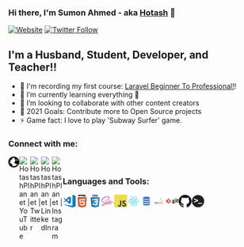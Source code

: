 ### Hi there, I'm Sumon Ahmed - aka [Hotash][website] 👋

[![Website](https://img.shields.io/website?label=hotashplanet.com&style=for-the-badge&url=https%3A%2F%2Fhotashplanet.com)](https://hotashplanet.com)
[![Twitter Follow](https://img.shields.io/twitter/follow/bdsumon4u?color=1DA1F2&logo=twitter&style=for-the-badge)](https://twitter.com/intent/follow?original_referer=https%3A%2F%2Fgithub.com%2Fbdsumon4u&screen_name=bdsumon4u)

## I'm a Husband, Student, Developer, and Teacher!!

- 🔭 I'm recording my first course: [Laravel Beginner To Professional!][course]!
- 🌱 I’m currently learning everything 🤣
- 👯 I’m looking to collaborate with other content creators
- 🥅 2021 Goals: Contribute more to Open Source projects
- ⚡ Game fact: I love to play 'Subway Surfer' game.

### Connect with me:

[<img align="left" alt="HotashPlanet | Website" width="22px" src="https://raw.githubusercontent.com/iconic/open-iconic/master/svg/globe.svg" />][website]
[<img align="left" alt="HotashPlanet | YouTube" width="22px" src="https://cdn.jsdelivr.net/npm/simple-icons@v3/icons/youtube.svg" />][youtube]
[<img align="left" alt="HotashPlanet | Twitter" width="22px" src="https://cdn.jsdelivr.net/npm/simple-icons@v3/icons/twitter.svg" />][twitter]
[<img align="left" alt="HotashPlanet | LinkedIn" width="22px" src="https://cdn.jsdelivr.net/npm/simple-icons@v3/icons/linkedin.svg" />][linkedin]
[<img align="left" alt="HotashPlanet | Instagram" width="22px" src="https://cdn.jsdelivr.net/npm/simple-icons@v3/icons/instagram.svg" />][instagram]

<br />

### Languages and Tools:

[<img align="left" alt="Visual Studio Code" width="26px" src="https://raw.githubusercontent.com/github/explore/80688e429a7d4ef2fca1e82350fe8e3517d3494d/topics/visual-studio-code/visual-studio-code.png" />][webdevplaylist]
[<img align="left" alt="HTML5" width="26px" src="https://raw.githubusercontent.com/github/explore/80688e429a7d4ef2fca1e82350fe8e3517d3494d/topics/html/html.png" />][webdevplaylist]
[<img align="left" alt="CSS3" width="26px" src="https://raw.githubusercontent.com/github/explore/80688e429a7d4ef2fca1e82350fe8e3517d3494d/topics/css/css.png" />][cssplaylist]
[<img align="left" alt="Sass" width="26px" src="https://raw.githubusercontent.com/github/explore/80688e429a7d4ef2fca1e82350fe8e3517d3494d/topics/sass/sass.png" />][cssplaylist]
[<img align="left" alt="JavaScript" width="26px" src="https://raw.githubusercontent.com/github/explore/80688e429a7d4ef2fca1e82350fe8e3517d3494d/topics/javascript/javascript.png" />][jsplaylist]
[<img align="left" alt="React" width="26px" src="https://raw.githubusercontent.com/github/explore/80688e429a7d4ef2fca1e82350fe8e3517d3494d/topics/react/react.png" />][reactplaylist]
[<img align="left" alt="SQL" width="26px" src="https://raw.githubusercontent.com/github/explore/80688e429a7d4ef2fca1e82350fe8e3517d3494d/topics/sql/sql.png" />][webdevplaylist]
[<img align="left" alt="MySQL" width="26px" src="https://raw.githubusercontent.com/github/explore/80688e429a7d4ef2fca1e82350fe8e3517d3494d/topics/mysql/mysql.png" />][webdevplaylist]
[<img align="left" alt="Git" width="26px" src="https://raw.githubusercontent.com/github/explore/80688e429a7d4ef2fca1e82350fe8e3517d3494d/topics/git/git.png" />][webdevplaylist]
[<img align="left" alt="GitHub" width="26px" src="https://raw.githubusercontent.com/github/explore/78df643247d429f6cc873026c0622819ad797942/topics/github/github.png" />][webdevplaylist]
[<img align="left" alt="Terminal" width="26px" src="https://raw.githubusercontent.com/github/explore/80688e429a7d4ef2fca1e82350fe8e3517d3494d/topics/terminal/terminal.png" />][webdevplaylist]

<br />

[website]: https://hotashplanet.com
[course]: http://hotashplanet.com
[twitter]: https://twitter.com/bdsumon4u
[youtube]: https://youtube.com/channel/UCSv5OFRQuup_-LRl8xLsKBg
[instagram]: https://instagram.com/bdsumon4u
[linkedin]: https://linkedin.com/in/bdsumon4u
[webdevplaylist]: https://youtube.com/channel/UCSv5OFRQuup_-LRl8xLsKBg
[jsplaylist]: https://youtube.com/channel/UCSv5OFRQuup_-LRl8xLsKBg
[cssplaylist]: https://youtube.com/channel/UCSv5OFRQuup_-LRl8xLsKBg
[reactplaylist]: https://youtube.com/channel/UCSv5OFRQuup_-LRl8xLsKBg
